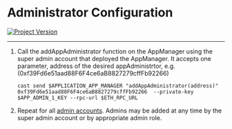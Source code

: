 # Administrator Configuration
[![Project Version][version-image]][version-url]

---

1. Call the addAppAdministrator function on the AppManager using the super admin account that deployed the AppManager. It accepts one parameter, address of the desired appAdministrtor, e.g. (0xf39Fd6e51aad88F6F4ce6aB8827279cffFb92266)
   ````
   cast send $APPLICATION_APP_MANAGER "addAppAdministrator(address)" 0xf39Fd6e51aad88F6F4ce6aB8827279cffFb92266  --private-key $APP_ADMIN_1_KEY --rpc-url $ETH_RPC_URL
   ````

2. Repeat for all [admin accounts][admin-roles]. Admins may be added at any time by the super admin account or by appropriate admin role.


<!-- These are the header links -->
[version-image]: https://img.shields.io/badge/Version-1.0.0-brightgreen?style=for-the-badge&logo=appveyor
[version-url]: https://github.com/thrackle-io/Tron

<!-- These are the body links -->
[admin-roles]: ../deployment/ADMIN-ROLES.md 